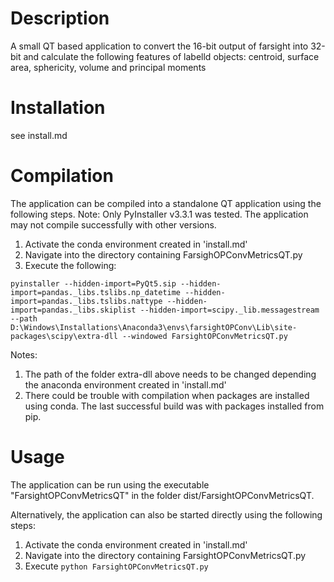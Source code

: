 # Description


A small QT based application to convert the 16-bit output of farsight into 32-bit and calculate the following features of labelld objects: centroid, surface area, sphericity, volume and principal moments

# Installation

see install.md

# Compilation

The application can be compiled into a standalone QT application using the following steps. Note: Only PyInstaller v3.3.1 was tested. The application may not compile successfully with other versions.

1. Activate the conda environment created in 'install.md'
2. Navigate into the directory containing FarsighOPConvMetricsQT.py
3. Execute the following:


`pyinstaller --hidden-import=PyQt5.sip --hidden-import=pandas._libs.tslibs.np_datetime --hidden-import=pandas._libs.tslibs.nattype --hidden-import=pandas._libs.skiplist --hidden-import=scipy._lib.messagestream --path D:\Windows\Installations\Anaconda3\envs\farsightOPConv\Lib\site-packages\scipy\extra-dll --windowed FarsightOPConvMetricsQT.py`

Notes:

1. The path of the folder extra-dll above needs to be changed depending the anaconda environment created in 'install.md'
2. There could be trouble with compilation when packages are installed using conda. The last successful
build was with packages installed from pip.

# Usage
The application can be run using the executable "FarsightOPConvMetricsQT" in the folder dist/FarsightOPConvMetricsQT.

Alternatively, the application can also be started directly using the following steps:

1. Activate the conda environment created in 'install.md'
2. Navigate into the directory containing FarsightOPConvMetricsQT.py
3. Execute `python FarsightOPConvMetricsQT.py`
